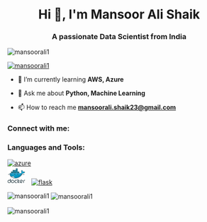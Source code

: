 <h1 align="center">Hi 👋, I'm Mansoor Ali Shaik</h1>
<h3 align="center">A passionate Data Scientist from India</h3>

<p align="left"> <img src="https://komarev.com/ghpvc/?username=mansoorali1&label=Profile%20views&color=0e75b6&style=flat" alt="mansoorali1" /> </p>

<p align="left"> <a href="https://github.com/ryo-ma/github-profile-trophy"><img src="https://github-profile-trophy.vercel.app/?username=mansoorali1" alt="mansoorali1" /></a> </p>

- 🌱 I’m currently learning **AWS, Azure**

- 💬 Ask me about **Python, Machine Learning**

- 📫 How to reach me **mansoorali.shaik23@gmail.com**

<h3 align="left">Connect with me:</h3>
<p align="left">
</p>

<h3 align="left">Languages and Tools:</h3>    
<style>
    .icon {
        margin-right: 10px;
        display: inline-block;
    }
</style>

<p align="left">
  <a href="https://azure.microsoft.com/en-in/" target="_blank" rel="noreferrer" class="icon">
    <img src="https://www.vectorlogo.zone/logos/microsoft_azure/microsoft_azure-icon.svg" alt="azure" width="40" height="40" />
  </a><br/>
  <a href="https://www.docker.com/" target="_blank" rel="noreferrer" class="icon">
    <img src="https://raw.githubusercontent.com/devicons/devicon/master/icons/docker/docker-original-wordmark.svg" alt="docker" width="40" height="40" />
  </a>
  <a href="https://flask.palletsprojects.com/" target="_blank" rel="noreferrer" class="icon">
    <img src="https://www.vectorlogo.zone/logos/pocoo_flask/pocoo_flask-icon.svg" alt="flask" width="40" height="40" />
  </a>
</p>

<p><img align="left" src="https://github-readme-stats.vercel.app/api/top-langs?username=mansoorali1&show_icons=true&locale=en&layout=compact" alt="mansoorali1" /></p>

<p>&nbsp;<img align="center" src="https://github-readme-stats.vercel.app/api?username=mansoorali1&show_icons=true&locale=en" alt="mansoorali1" /></p>

<p><img align="center" src="https://github-readme-streak-stats.herokuapp.com/?user=mansoorali1&" alt="mansoorali1" /></p>
